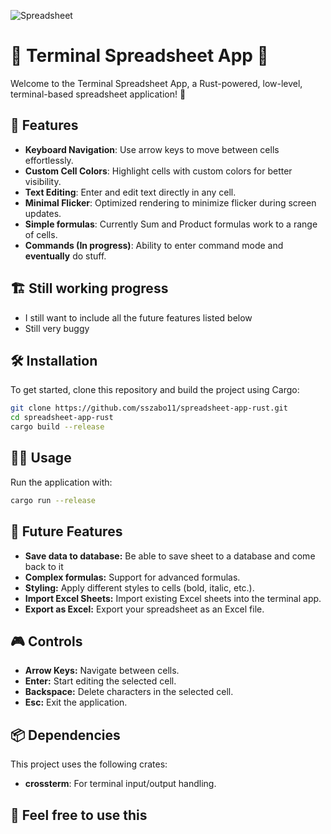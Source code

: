 ![Spreadsheet](https://github.com/sszabo11/spreadsheets/blob/main/screenshots/spreadsheet.png?raw=true)

# 📝 Terminal Spreadsheet App 🦀

Welcome to the Terminal Spreadsheet App, a Rust-powered, low-level, terminal-based spreadsheet application! 🚀

## 🎉 Features

- **Keyboard Navigation**: Use arrow keys to move between cells effortlessly.
- **Custom Cell Colors**: Highlight cells with custom colors for better visibility.
- **Text Editing**: Enter and edit text directly in any cell.
- **Minimal Flicker**: Optimized rendering to minimize flicker during screen updates.
- **Simple formulas**: Currently Sum and Product formulas work to a range of cells.
- **Commands (In progress)**: Ability to enter command mode and **eventually** do stuff.

## 🏗️ Still working progress
- I still want to include all the future features listed below
- Still very buggy

## 🛠️ Installation

To get started, clone this repository and build the project using Cargo:

```bash
git clone https://github.com/sszabo11/spreadsheet-app-rust.git
cd spreadsheet-app-rust
cargo build --release
```

## 🧑‍💻 Usage
[](url)
Run the application with:

```bash
cargo run --release
```

## 🔮 Future Features
- **Save data to database:** Be able to save sheet to a database and come back to it
- **Complex formulas:** Support for advanced formulas.
- **Styling:** Apply different styles to cells (bold, italic, etc.).
- **Import Excel Sheets:** Import existing Excel sheets into the terminal app.
- **Export as Excel:** Export your spreadsheet as an Excel file.

## 🎮 Controls
- **Arrow Keys:** Navigate between cells.
- **Enter:** Start editing the selected cell.
- **Backspace:** Delete characters in the selected cell.
- **Esc:** Exit the application.

## 📦 Dependencies
This project uses the following crates:
- **crossterm**: For terminal input/output handling.

## 🥰 Feel free to use this

